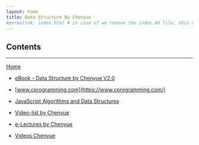 ```yaml
---
layout: home
title: Data Structure By Chenyue
#permalink: index.html # in case of we remove the index.md file, this doc will be the index page
---
```


<div class="row">
<div class="columnStmt" markdown="1">

## Contents
------

[Home](../README.md)

-   [eBook - Data Structure by Chenyue V2.0](https://beatlesm.s3.us-west-1.amazonaws.com/BloomTech/DS-Chenyue_v2.pdf)

-   [www.cprogramming.com](https://www.cprogramming.com/)

-   [JavaScript Algorithms and Data Structures](https://rjgeng.github.io/algorithms/algorithms-arcade/javascript-algorithms-and-data-structures/README.html)

-   [Video-list by Chenyue](./video-list.md)

-   [e-Lectures by Chenyue](./e-Lecture.md)

-   [Videos Chenyue](./class.md)



</div>
</div>

